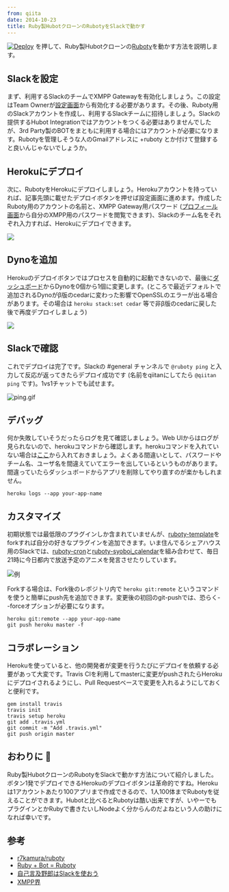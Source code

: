 ```yaml
---
from: qiita
date: 2014-10-23
title: Ruby製HubotクローンのRubotyをSlackで動かす
---
```


[![Deploy](https://www.herokucdn.com/deploy/button.png)](https://heroku.com/deploy?template=https://github.com/r7kamura/ruboty-template) を押して、Ruby製Hubotクローンの[Ruboty](https://github.com/r7kamura/ruboty)を動かす方法を説明します。

## Slackを設定
まず、利用するSlackのチームでXMPP Gatewayを有効化しましょう。この設定はTeam Ownerが[設定画面](https://my.slack.com/admin/settings)から有効化する必要があります。その後、Ruboty用のSlackアカウントを作成し、利用するSlackチームに招待しましょう。Slackの提供するHubot Integrationではアカウントをつくる必要はありませんでしたが、3rd Party製のBOTをまともに利用する場合にはアカウントが必要になります。Rubotyを管理しそうな人のGmailアドレスに +ruboty とか付けて登録すると良いんじゃないでしょうか。

## Herokuにデプロイ
次に、RubotyをHerokuにデプロイしましょう。Herokuアカウントを持っていれば、記事先頭に載せたデプロイボタンを押せば設定画面に進めます。作成したRuboty用のアカウントの名前と、XMPP Gateway用パスワード ([プロフィール画面](https://my.slack.com/account/settings)から自分のXMPP用のパスワードを閲覧できます)、Slackのチーム名をそれぞれ入力すれば、Herokuにデプロイできます。

![](https://raw.githubusercontent.com/r7kamura/ruboty-template/master/images/deploy.gif)

## Dynoを追加
Herokuのデプロイボタンではプロセスを自動的に起動できないので、最後に[ダッシュボード](https://dashboard-next.heroku.com/apps)からDynoを0個から1個に変更します。(ところで最近デフォルトで追加されるDynoがβ版のcedarに変わった影響でOpenSSLのエラーが出る場合があります。その場合は `heroku stack:set cedar` 等で非β版のcedarに戻した後で再度デプロイしましょう)

![](https://raw.githubusercontent.com/r7kamura/ruboty-template/master/images/add-dyno.gif)

## Slackで確認
これでデプロイは完了です。Slackの #general チャンネルで `@ruboty ping` と入力して反応が返ってきたらデプロイ成功です (名前をqiitanにしてたら `@qiitan ping` です)。1vs1チャットでも試せます。

![ping.gif](https://qiita-image-store.s3.amazonaws.com/0/4365/9fb6d5fc-42e0-e153-f4a2-db8a5242a7b8.gif)

## デバッグ
何か失敗していそうだったらログを見て確認しましょう。Web UIからはログが見られないので、herokuコマンドから確認します。herokuコマンドを入れていない場合は[ここ](https://toolbelt.heroku.com/)から入れておきましょう。よくある間違いとして、パスワードやチーム名、ユーザ名を間違えていてエラーを出しているというものがあります。間違っていたらダッシュボードからアプリを削除してやり直すのが楽かもしれません。

```sh:ログを確認
heroku logs --app your-app-name
```

## カスタマイズ
初期状態では最低限のプラグインしか含まれていませんが、[ruboty-template](https://github.com/r7kamura/ruboty-template)をforkすれば自分の好きなプラグインを追加できます。いま住んでるシェアハウス用のSlackでは、[ruboty-cron](https://github.com/r7kamura/ruboty-cron)と[ruboty-syoboi_calendar](https://github.com/r7kamura/ruboty-syoboi_calendar)を組み合わせて、毎日21時に今日都内で放送予定のアニメを発言させたりしています。

![例](https://qiita-image-store.s3.amazonaws.com/0/4365/517f488a-5508-f503-d365-7d414bc72d9c.png)

Forkする場合は、Fork後のレポジトリ内で `heroku git:remote` というコマンドを使うと簡単にpush先を追加できます。変更後の初回のgit-pushでは、恐らく--forceオプションが必要になります。

```
heroku git:remote --app your-app-name
git push heroku master -f
```

## コラボレーション
Herokuを使っていると、他の開発者が変更を行うたびにデプロイを依頼する必要があって大変です。Travis CIを利用してmasterに変更がpushされたらHerokuにデプロイされるようにし、Pull Requestベースで変更を入れるようにしておくと便利です。

```
gem install travis
travis init
travis setup heroku
git add .travis.yml
git commit -m "Add .travis.yml"
git push origin master
```

## おわりに :bow: 
Ruby製HubotクローンのRubotyをSlackで動かす方法について紹介しました。ボタン1発でデプロイできるHerokuのデプロイボタンは革命的ですね。Herokuは1アカウントあたり100アプリまで作成できるので、1人100体までRubotyを従えることができます。Hubotと比べるとRubotyは酷い出来ですが、いやーでもプラグインとかRubyで書きたいしNodeよく分からんのだよねという人の助けになれば幸いです。

## 参考
- [r7kamura/ruboty](https://github.com/r7kamura/ruboty)
- [Ruby + Bot = Ruboty](http://r7kamura.hatenablog.com/entry/2014/05/31/190240)
- [自己言及野郎はSlackを使おう](http://r7kamura.hatenablog.com/entry/2014/06/30/145617)
- [XMPP界](http://r7kamura.hatenablog.com/entry/2014/05/14/041123)
